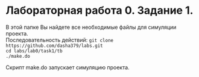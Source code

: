 # Лабораторная работа 0. Задание 1.

В этой папке Вы найдете все необходимые файлы для симуляции проекта.  
Последовательность действий:
`git clone https://github.com/dasha379/labs.git`  
`cd labs/lab0/task1/tb`  
`./make.do`  

Скрипт make.do запускает симуляцию проекта.
